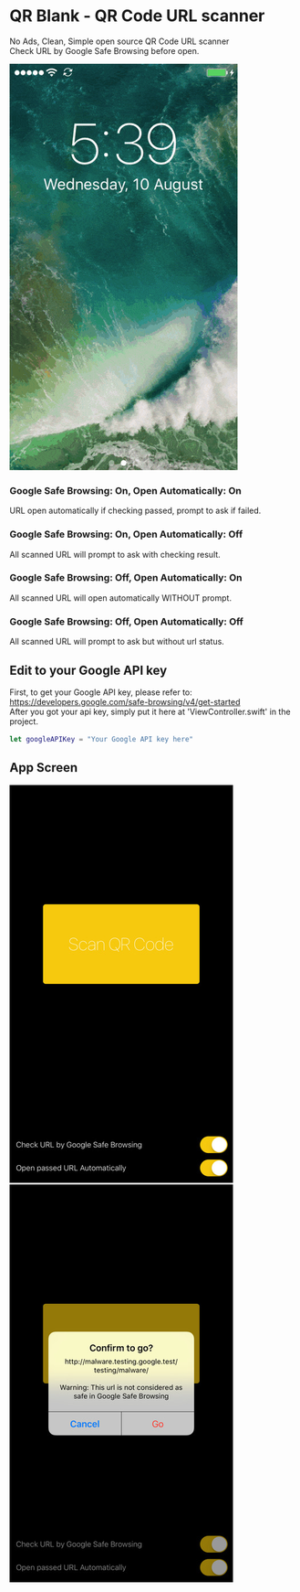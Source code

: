 # QR Blank - QR Code URL scanner

No Ads, Clean, Simple open source QR Code URL scanner  
Check URL by Google Safe Browsing before open.  

![Alt text](readme-images/intro.gif?raw=true "intro gif")

### Google Safe Browsing: On, Open Automatically: On
URL open automatically if checking passed, prompt to ask if failed.

### Google Safe Browsing: On, Open Automatically: Off
All scanned URL will prompt to ask with checking result.

### Google Safe Browsing: Off, Open Automatically: On
All scanned URL will open automatically WITHOUT prompt.

### Google Safe Browsing: Off, Open Automatically: Off
All scanned URL will prompt to ask but without url status.


## Edit to your Google API key
First, to get your Google API key, please refer to: https://developers.google.com/safe-browsing/v4/get-started  
After you got your api key, simply put it here at 'ViewController.swift' in the project.  
```swift
let googleAPIKey = "Your Google API key here"
```

## App Screen
![Alt text](readme-images/screenA.jpeg?raw=true "screen A")
![Alt text](readme-images/screenB.jpeg?raw=true "screen B")
